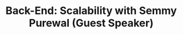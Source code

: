 ---
layout: module
title: "Back-End: Scalability with Semmy Purewal (Guest Speaker)"
type: topic
num: 11
draft: 1
start_date: 2024-12-03
slides:
    - start_date: 2024-12-03
      num: 16
      type: lecture
      title: Scaling an App
      draft: 1
      url: https://docs.google.com/presentation/d/1cyXi_ZKqdMzDDWBOerW02yPTl2K8chkoNI5htzjkciE/edit#slide=id.g29c926bd7b1_0_477
readings:
    - start_date: 2024-12-03
      type: reading
      title: Kubernetes Basics (Tutorial)
      url: https://kubernetes.io/docs/tutorials/kubernetes-basics/

---